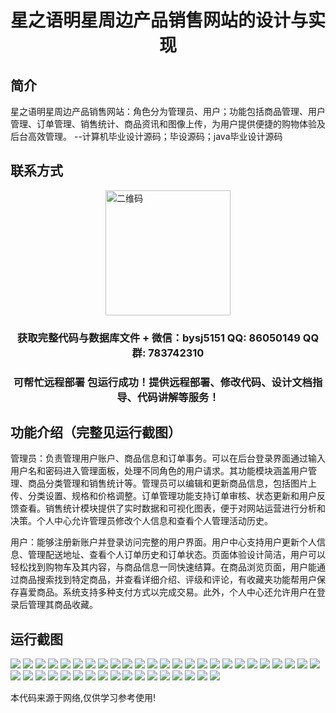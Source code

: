 <p><h1 align="center">星之语明星周边产品销售网站的设计与实现</h1></p>

## 简介
星之语明星周边产品销售网站：角色分为管理员、用户；功能包括商品管理、用户管理、订单管理、销售统计、商品资讯和图像上传，为用户提供便捷的购物体验及后台高效管理。    --计算机毕业设计源码；毕设源码；java毕业设计源码


## 联系方式
<img src="https://bs-1329754181.cos.ap-shanghai.myqcloud.com/wx.jpg" alt="二维码" style="display: block; margin: 0 auto;" width="200px">
<p><h3 align="center">获取完整代码与数据库文件 + 微信：bysj5151 QQ: 86050149 QQ群: 783742310</h3></p>
<p><h3 align="center">可帮忙远程部署 包运行成功！提供远程部署、修改代码、设计文档指导、代码讲解等服务！</h3></p>

## 功能介绍（完整见运行截图）
管理员：负责管理用户账户、商品信息和订单事务。可以在后台登录界面通过输入用户名和密码进入管理面板，处理不同角色的用户请求。其功能模块涵盖用户管理、商品分类管理和销售统计等。管理员可以编辑和更新商品信息，包括图片上传、分类设置、规格和价格调整。订单管理功能支持订单审核、状态更新和用户反馈查看。销售统计模块提供了实时数据和可视化图表，便于对网站运营进行分析和决策。个人中心允许管理员修改个人信息和查看个人管理活动历史。

用户：能够注册新账户并登录访问完整的用户界面。用户中心支持用户更新个人信息、管理配送地址、查看个人订单历史和订单状态。页面体验设计简洁，用户可以轻松找到购物车及其内容，与商品信息一同快速结算。在商品浏览页面，用户能通过商品搜索找到特定商品，并查看详细介绍、评级和评论，有收藏夹功能帮用户保存喜爱商品。系统支持多种支付方式以完成交易。此外，个人中心还允许用户在登录后管理其商品收藏。


## 运行截图
![](https://bs-1329754181.cos.ap-shanghai.myqcloud.com/spring/StarryVoiceMerchandiseSalesWebsiteDesignAndImplementation/img/001.jpg)
![](https://bs-1329754181.cos.ap-shanghai.myqcloud.com/spring/StarryVoiceMerchandiseSalesWebsiteDesignAndImplementation/img/002.jpg)
![](https://bs-1329754181.cos.ap-shanghai.myqcloud.com/spring/StarryVoiceMerchandiseSalesWebsiteDesignAndImplementation/img/003.jpg)
![](https://bs-1329754181.cos.ap-shanghai.myqcloud.com/spring/StarryVoiceMerchandiseSalesWebsiteDesignAndImplementation/img/004.jpg)
![](https://bs-1329754181.cos.ap-shanghai.myqcloud.com/spring/StarryVoiceMerchandiseSalesWebsiteDesignAndImplementation/img/005.jpg)
![](https://bs-1329754181.cos.ap-shanghai.myqcloud.com/spring/StarryVoiceMerchandiseSalesWebsiteDesignAndImplementation/img/006.jpg)
![](https://bs-1329754181.cos.ap-shanghai.myqcloud.com/spring/StarryVoiceMerchandiseSalesWebsiteDesignAndImplementation/img/007.jpg)
![](https://bs-1329754181.cos.ap-shanghai.myqcloud.com/spring/StarryVoiceMerchandiseSalesWebsiteDesignAndImplementation/img/008.jpg)
![](https://bs-1329754181.cos.ap-shanghai.myqcloud.com/spring/StarryVoiceMerchandiseSalesWebsiteDesignAndImplementation/img/009.jpg)
![](https://bs-1329754181.cos.ap-shanghai.myqcloud.com/spring/StarryVoiceMerchandiseSalesWebsiteDesignAndImplementation/img/010.jpg)
![](https://bs-1329754181.cos.ap-shanghai.myqcloud.com/spring/StarryVoiceMerchandiseSalesWebsiteDesignAndImplementation/img/011.jpg)
![](https://bs-1329754181.cos.ap-shanghai.myqcloud.com/spring/StarryVoiceMerchandiseSalesWebsiteDesignAndImplementation/img/012.jpg)
![](https://bs-1329754181.cos.ap-shanghai.myqcloud.com/spring/StarryVoiceMerchandiseSalesWebsiteDesignAndImplementation/img/013.jpg)
![](https://bs-1329754181.cos.ap-shanghai.myqcloud.com/spring/StarryVoiceMerchandiseSalesWebsiteDesignAndImplementation/img/014.jpg)
![](https://bs-1329754181.cos.ap-shanghai.myqcloud.com/spring/StarryVoiceMerchandiseSalesWebsiteDesignAndImplementation/img/015.jpg)
![](https://bs-1329754181.cos.ap-shanghai.myqcloud.com/spring/StarryVoiceMerchandiseSalesWebsiteDesignAndImplementation/img/016.jpg)
![](https://bs-1329754181.cos.ap-shanghai.myqcloud.com/spring/StarryVoiceMerchandiseSalesWebsiteDesignAndImplementation/img/017.jpg)
![](https://bs-1329754181.cos.ap-shanghai.myqcloud.com/spring/StarryVoiceMerchandiseSalesWebsiteDesignAndImplementation/img/018.jpg)
![](https://bs-1329754181.cos.ap-shanghai.myqcloud.com/spring/StarryVoiceMerchandiseSalesWebsiteDesignAndImplementation/img/019.jpg)
![](https://bs-1329754181.cos.ap-shanghai.myqcloud.com/spring/StarryVoiceMerchandiseSalesWebsiteDesignAndImplementation/img/020.jpg)
![](https://bs-1329754181.cos.ap-shanghai.myqcloud.com/spring/StarryVoiceMerchandiseSalesWebsiteDesignAndImplementation/img/021.jpg)
![](https://bs-1329754181.cos.ap-shanghai.myqcloud.com/spring/StarryVoiceMerchandiseSalesWebsiteDesignAndImplementation/img/022.jpg)
![](https://bs-1329754181.cos.ap-shanghai.myqcloud.com/spring/StarryVoiceMerchandiseSalesWebsiteDesignAndImplementation/img/023.jpg)
![](https://bs-1329754181.cos.ap-shanghai.myqcloud.com/spring/StarryVoiceMerchandiseSalesWebsiteDesignAndImplementation/img/024.jpg)
![](https://bs-1329754181.cos.ap-shanghai.myqcloud.com/spring/StarryVoiceMerchandiseSalesWebsiteDesignAndImplementation/img/025.jpg)
![](https://bs-1329754181.cos.ap-shanghai.myqcloud.com/spring/StarryVoiceMerchandiseSalesWebsiteDesignAndImplementation/img/026.jpg)
![](https://bs-1329754181.cos.ap-shanghai.myqcloud.com/spring/StarryVoiceMerchandiseSalesWebsiteDesignAndImplementation/img/027.jpg)
![](https://bs-1329754181.cos.ap-shanghai.myqcloud.com/spring/StarryVoiceMerchandiseSalesWebsiteDesignAndImplementation/img/028.jpg)
![](https://bs-1329754181.cos.ap-shanghai.myqcloud.com/spring/StarryVoiceMerchandiseSalesWebsiteDesignAndImplementation/img/029.jpg)
![](https://bs-1329754181.cos.ap-shanghai.myqcloud.com/spring/StarryVoiceMerchandiseSalesWebsiteDesignAndImplementation/img/030.jpg)
![](https://bs-1329754181.cos.ap-shanghai.myqcloud.com/spring/StarryVoiceMerchandiseSalesWebsiteDesignAndImplementation/img/031.jpg)
![](https://bs-1329754181.cos.ap-shanghai.myqcloud.com/spring/StarryVoiceMerchandiseSalesWebsiteDesignAndImplementation/img/032.jpg)
![](https://bs-1329754181.cos.ap-shanghai.myqcloud.com/spring/StarryVoiceMerchandiseSalesWebsiteDesignAndImplementation/img/033.jpg)
![](https://bs-1329754181.cos.ap-shanghai.myqcloud.com/spring/StarryVoiceMerchandiseSalesWebsiteDesignAndImplementation/img/034.jpg)
![](https://bs-1329754181.cos.ap-shanghai.myqcloud.com/spring/StarryVoiceMerchandiseSalesWebsiteDesignAndImplementation/img/035.jpg)
![](https://bs-1329754181.cos.ap-shanghai.myqcloud.com/spring/StarryVoiceMerchandiseSalesWebsiteDesignAndImplementation/img/036.jpg)
![](https://bs-1329754181.cos.ap-shanghai.myqcloud.com/spring/StarryVoiceMerchandiseSalesWebsiteDesignAndImplementation/img/037.jpg)
![](https://bs-1329754181.cos.ap-shanghai.myqcloud.com/spring/StarryVoiceMerchandiseSalesWebsiteDesignAndImplementation/img/038.jpg)
![](https://bs-1329754181.cos.ap-shanghai.myqcloud.com/spring/StarryVoiceMerchandiseSalesWebsiteDesignAndImplementation/img/039.jpg)
![](https://bs-1329754181.cos.ap-shanghai.myqcloud.com/spring/StarryVoiceMerchandiseSalesWebsiteDesignAndImplementation/img/040.jpg)
![](https://bs-1329754181.cos.ap-shanghai.myqcloud.com/spring/StarryVoiceMerchandiseSalesWebsiteDesignAndImplementation/img/041.jpg)
![](https://bs-1329754181.cos.ap-shanghai.myqcloud.com/spring/StarryVoiceMerchandiseSalesWebsiteDesignAndImplementation/img/042.jpg)

<p>本代码来源于网络,仅供学习参考使用!</p>
